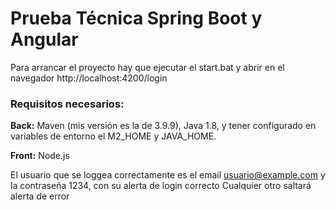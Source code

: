 # Prueba Técnica Spring Boot y Angular

Para arrancar el proyecto hay que ejecutar el start.bat y abrir en el navegador http://localhost:4200/login

### Requisitos necesarios:

**Back:** Maven (mis versión es la de 3.9.9), Java 1.8, y tener configurado en variables de entorno el M2_HOME y JAVA_HOME.

**Front:** Node.js

El usuario que se loggea correctamente es el email usuario@example.com y la contraseña 1234, con su alerta de login correcto
Cualquier otro saltará alerta de error

